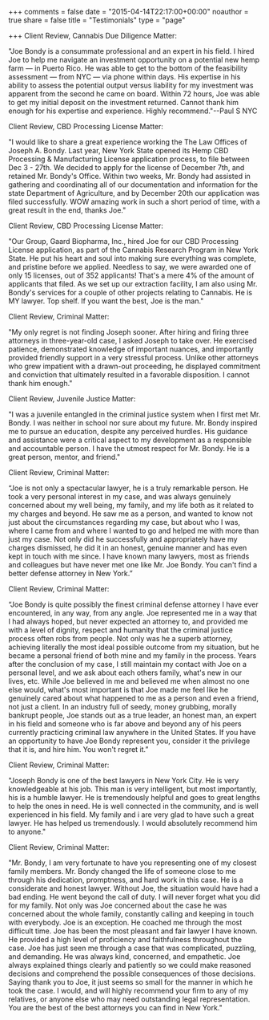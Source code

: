 +++
comments = false
date = "2015-04-14T22:17:00+00:00"
noauthor = true
share = false
title = "Testimonials"
type = "page"

+++
Client Review, Cannabis Due Diligence Matter: 

"Joe Bondy is a consummate professional and an expert in his field. I hired Joe to help me navigate an investment opportunity on a potential new hemp farm — in Puerto Rico. He was able to get to the bottom of the feasibility assessment — from NYC — via phone within days. His expertise in his ability to assess the potential output versus liability for my investment was apparent from the second he came on board. Within 72 hours, Joe was able to get my initial deposit on the investment returned. Cannot thank him enough for his expertise and experience. Highly recommend."--Paul S NYC

Client Review, CBD Processing License Matter:

"I would like to share a great experience working the The Law Offices of Joseph A. Bondy. Last year, New York State opened its  Hemp CBD Processing & Manufacturing License application process, to file between Dec 3 - 27th. We decided to apply for the license of December 7th, and retained Mr. Bondy's Office. Within two weeks,  Mr. Bondy had assisted in gathering and coordinating all of our documentation and information for the state Department of Agriculture, and by December 20th our application was filed successfully. WOW amazing work in such a short period of time, with a great result in the end, thanks Joe."

Client Review, CBD Processing License Matter:

"Our Group, Gaard Biopharma, Inc., hired Joe for our CBD Processing License application, as part of the Cannabis Research Program in New York State. He put his heart and soul into making sure everything was complete, and pristine before we applied. Needless to say, we were awarded one of only 15 licenses, out of 352 applicants! That's a mere 4% of the amount of applicants that filed. As we set up our extraction facility, I am also using Mr. Bondy's services for a couple of other projects relating to Cannabis. He is MY lawyer. Top shelf. If you want the best, Joe is the man."

Client Review, Criminal Matter:

"My only regret is not finding Joseph sooner. After hiring and firing three attorneys in three-year-old case, I asked Joseph to take over. He exercised patience, demonstrated knowledge of important nuances, and importantly provided friendly support in a very stressful process. Unlike other attorneys who grew impatient with a drawn-out proceeding, he displayed commitment and conviction that ultimately resulted in a favorable disposition. I cannot thank him enough."

Client Review, Juvenile Justice Matter:

"I was a juvenile entangled in the criminal justice system when I first met Mr. Bondy. I was neither in school nor sure about my future. Mr. Bondy inspired me to pursue an education, despite any perceived hurdles. His guidance and assistance were a critical aspect to my development as a responsible and accountable person. I have the utmost respect for Mr. Bondy. He is a great person, mentor, and friend."

Client Review, Criminal Matter:

“Joe is not only a spectacular lawyer, he is a truly remarkable person. He took a very personal interest in my case, and was always genuinely concerned about my well being, my family, and my life both as it related to my charges and beyond. He saw me as a person, and wanted to know not just about the circumstances regarding my case, but about who I was, where I came from and where I wanted to go and helped me with more than just my case. Not only did he successfully and appropriately have my charges dismissed, he did it in an honest, genuine manner and has even kept in touch with me since. I have known many lawyers, most as friends and colleagues but have never met one like Mr. Joe Bondy. You can't find a better defense attorney in New York.”

Client Review, Criminal Matter:

“Joe Bondy is quite possibly the finest criminal defense attorney I have ever encountered, in any way, from any angle. Joe represented me in a way that I had always hoped, but never expected an attorney to, and provided me with a level of dignity, respect and humanity that the criminal justice process often robs from people. Not only was he a superb attorney, achieving literally the most ideal possible outcome from my situation, but he became a personal friend of both mine and my family in the process. Years after the conclusion of my case, I still maintain my contact with Joe on a personal level, and we ask about each others family, what's new in our lives, etc. While Joe believed in me and believed me when almost no one else would, what's most important is that Joe made me feel like he genuinely cared about what happened to me as a person and even a friend, not just a client. In an industry full of seedy, money grubbing, morally bankrupt people, Joe stands out as a true leader, an honest man, an expert in his field and someone who is far above and beyond any of his peers currently practicing criminal law anywhere in the United States. If you have an opportunity to have Joe Bondy represent you, consider it the privilege that it is, and hire him. You won't regret it.”

Client Review, Criminal Matter:

"Joseph Bondy is one of the best lawyers in New York City. He is very knowledgeable at his job. This man is very intelligent, but most importantly, his is a humble lawyer. He is tremendously helpful and goes to great lengths to help the ones in need. He is well connected in the community, and is well experienced in his field. My family and i are very glad to have such a great lawyer. He has helped us tremendously. I would absolutely recommend him to anyone."

Client Review, Criminal Matter:

"Mr. Bondy, I am very fortunate to have you representing one of my closest family members. Mr. Bondy changed the life of someone close to me through his dedication, promptness, and hard work in this case. He is a considerate and honest lawyer. Without Joe, the situation would have had a bad ending. He went beyond the call of duty. I will never forget what you did for my family. Not only was Joe concerned about the case he was concerned about the whole family, constantly calling and keeping in touch with everybody. Joe is an exception. He coached me through the most difficult time. Joe has been the most pleasant and fair lawyer I have known. He provided a high level of proficiency and faithfulness throughout the case. Joe has just seen me through a case that was complicated, puzzling, and demanding. He was always kind, concerned, and empathetic. Joe always explained things clearly and patiently so we could make reasoned decisions and comprehend the possible consequences of those decisions. Saying thank you to Joe, it just seems so small for the manner in which he took the case. I would, and will highly recommend your firm to any of my relatives, or anyone else who may need outstanding legal representation. You are the best of the best attorneys you can find in New York."